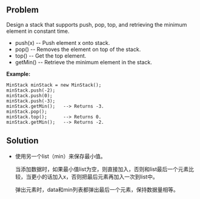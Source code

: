 ## Problem

Design a stack that supports push, pop, top, and retrieving the minimum element in constant time.

- push(x) -- Push element x onto stack.
- pop() -- Removes the element on top of the stack.
- top() -- Get the top element.
- getMin() -- Retrieve the minimum element in the stack.

**Example:**

```
MinStack minStack = new MinStack();
minStack.push(-2);
minStack.push(0);
minStack.push(-3);
minStack.getMin();   --> Returns -3.
minStack.pop();
minStack.top();      --> Returns 0.
minStack.getMin();   --> Returns -2.
```



## Solution

* 使用另一个list（min）来保存最小值。

  当添加数据时，如果最小值list为空，则直接加入，否则和list最后一个元素比较，当更小的话加入x，否则把最后元素再加入一次到list中。

  弹出元素时，data和min列表都弹出最后一个元素，保持数据量相等。